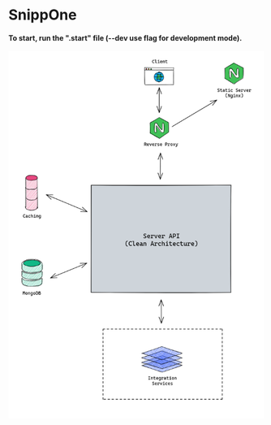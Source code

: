 # SnippOne

#### To start, run the ".start" file (--dev use flag for development mode).

![SnippOne Architecture](assert/architecture.png)